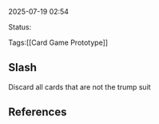2025-07-19 02:54

Status:

Tags:[[Card Game Prototype]]

## Slash
Discard all cards that are not the trump suit


## References
